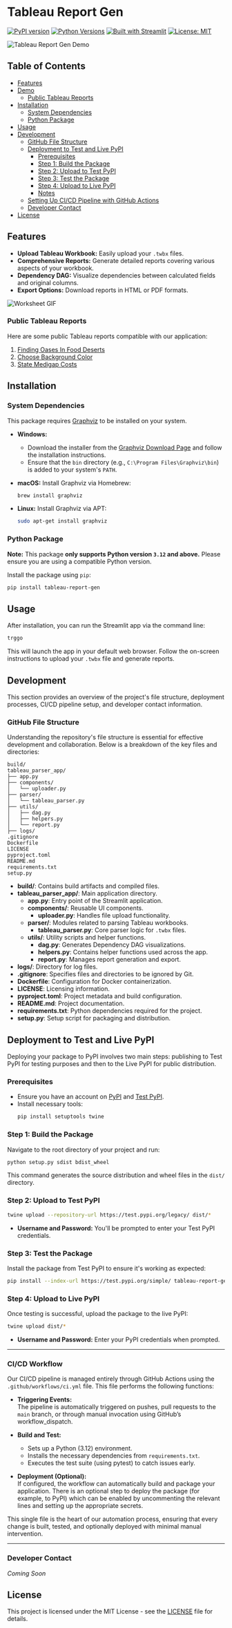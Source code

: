 # Tableau Report Gen

[![PyPI version](https://badge.fury.io/py/tableau-report-gen.svg)](https://test.pypi.org/project/tableau-report-gen/)
[![Python Versions](https://img.shields.io/pypi/pyversions/tableau-report-gen.svg)](https://test.pypi.org/project/tableau-report-gen/)
[![Built with Streamlit](https://img.shields.io/badge/Built%20with-Streamlit-blueviolet)](https://streamlit.io/)
[![License: MIT](https://img.shields.io/badge/License-MIT-yellow.svg)](https://opensource.org/licenses/MIT)

![Tableau Report Gen Demo](./gif/tableau_demo.gif)

## Table of Contents

- [Features](#features)
- [Demo](#demo)
  - [Public Tableau Reports](#public-tableau-reports)
- [Installation](#installation)
  - [System Dependencies](#system-dependencies)
  - [Python Package](#python-package)
- [Usage](#usage)
- [Development](#development)
  - [GitHub File Structure](#github-file-structure)
  - [Deployment to Test and Live PyPI](#deployment-to-test-and-live-pypi)
    - [Prerequisites](#prerequisites)
    - [Step 1: Build the Package](#step-1-build-the-package)
    - [Step 2: Upload to Test PyPI](#step-2-upload-to-test-pypi)
    - [Step 3: Test the Package](#step-3-test-the-package)
    - [Step 4: Upload to Live PyPI](#step-4-upload-to-live-pypi)
    - [Notes](#notes)
  - [Setting Up CI/CD Pipeline with GitHub Actions](#setting-up-cicd-pipeline-with-github-actions)
  - [Developer Contact](#developer-contact)
- [License](#license)

## Features

- **Upload Tableau Workbook:** Easily upload your `.twbx` files.
- **Comprehensive Reports:** Generate detailed reports covering various aspects of your workbook.
- **Dependency DAG:** Visualize dependencies between calculated fields and original columns.
- **Export Options:** Download reports in HTML or PDF formats.

![Worksheet GIF](./gif/worksheet.gif)

### Public Tableau Reports

Here are some public Tableau reports compatible with our application:

1. [Finding Oases In Food Deserts](https://public.tableau.com/app/profile/corey.jones/viz/FindingOasesInFoodDeserts/Dashboard1)
2. [Choose Background Color](https://public.tableau.com/app/profile/ritesh.bisht/viz/ChooseBackgroundColor_16843492447710/Improved_UI_2)
3. [State Medigap Costs](https://public.tableau.com/app/profile/lindsay.betzendahl/viz/StateMedigapCosts-ProjectHealthViz/Medigap)

## Installation

### System Dependencies

This package requires [Graphviz](https://graphviz.org/) to be installed on your system.

- **Windows:**
  - Download the installer from the [Graphviz Download Page](https://graphviz.org/download/) and follow the installation instructions.
  - Ensure that the `bin` directory (e.g., `C:\Program Files\Graphviz\bin`) is added to your system's `PATH`.

- **macOS:**
  Install Graphviz via Homebrew:
  ```bash
  brew install graphviz
  ```

- **Linux:**
  Install Graphviz via APT:
  ```bash
  sudo apt-get install graphviz
  ```

### Python Package

**Note:** This package **only supports Python version `3.12` and above.** Please ensure you are using a compatible Python version.

Install the package using `pip`:

```bash
pip install tableau-report-gen
```

## Usage

After installation, you can run the Streamlit app via the command line:

```bash
trggo
```

This will launch the app in your default web browser. Follow the on-screen instructions to upload your `.twbx` file and generate reports.

## Development

This section provides an overview of the project's file structure, deployment processes, CI/CD pipeline setup, and developer contact information.

### GitHub File Structure

Understanding the repository's file structure is essential for effective development and collaboration. Below is a breakdown of the key files and directories:

```plaintext
build/
tableau_parser_app/
├── app.py
├── components/
│   └── uploader.py
├── parser/
│   └── tableau_parser.py
├── utils/
│   ├── dag.py
│   ├── helpers.py
│   └── report.py
├── logs/
.gitignore
Dockerfile
LICENSE
pyproject.toml
README.md
requirements.txt
setup.py
```

- **build/**: Contains build artifacts and compiled files.
- **tableau_parser_app/**: Main application directory.
  - **app.py**: Entry point of the Streamlit application.
  - **components/**: Reusable UI components.
    - **uploader.py**: Handles file upload functionality.
  - **parser/**: Modules related to parsing Tableau workbooks.
    - **tableau_parser.py**: Core parser logic for `.twbx` files.
  - **utils/**: Utility scripts and helper functions.
    - **dag.py**: Generates Dependency DAG visualizations.
    - **helpers.py**: Contains helper functions used across the app.
    - **report.py**: Manages report generation and export.
- **logs/**: Directory for log files.
- **.gitignore**: Specifies files and directories to be ignored by Git.
- **Dockerfile**: Configuration for Docker containerization.
- **LICENSE**: Licensing information.
- **pyproject.toml**: Project metadata and build configuration.
- **README.md**: Project documentation.
- **requirements.txt**: Python dependencies required for the project.
- **setup.py**: Setup script for packaging and distribution.

## Deployment to Test and Live PyPI

Deploying your package to PyPI involves two main steps: publishing to Test PyPI for testing purposes and then to the Live PyPI for public distribution.

### Prerequisites

- Ensure you have an account on [PyPI](https://pypi.org/) and [Test PyPI](https://test.pypi.org/).
- Install necessary tools:
  ```bash
  pip install setuptools twine
  ```

### Step 1: Build the Package

Navigate to the root directory of your project and run:

```bash
python setup.py sdist bdist_wheel
```

This command generates the source distribution and wheel files in the `dist/` directory.

### Step 2: Upload to Test PyPI

```bash
twine upload --repository-url https://test.pypi.org/legacy/ dist/*
```

- **Username and Password:** You'll be prompted to enter your Test PyPI credentials.

### Step 3: Test the Package

Install the package from Test PyPI to ensure it's working as expected:

```bash
pip install --index-url https://test.pypi.org/simple/ tableau-report-gen
```

### Step 4: Upload to Live PyPI

Once testing is successful, upload the package to the live PyPI:

```bash
twine upload dist/*
```

- **Username and Password:** Enter your PyPI credentials when prompted.

---

### CI/CD Workflow

Our CI/CD pipeline is managed entirely through GitHub Actions using the `.github/workflows/ci.yml` file. This file performs the following functions:

- **Triggering Events:**  
  The pipeline is automatically triggered on pushes, pull requests to the `main` branch, or through manual invocation using GitHub’s workflow_dispatch.

- **Build and Test:**  
  - Sets up a Python (3.12) environment.
  - Installs the necessary dependencies from `requirements.txt`.
  <!-- - Runs code linting (with flake8) to ensure code quality. -->
  - Executes the test suite (using pytest) to catch issues early.

- **Deployment (Optional):**  
  If configured, the workflow can automatically build and package your application. There is an optional step to deploy the package (for example, to PyPI) which can be enabled by uncommenting the relevant lines and setting up the appropriate secrets.

This single file is the heart of our automation process, ensuring that every change is built, tested, and optionally deployed with minimal manual intervention. 

---
### Developer Contact

*Coming Soon*

## License

This project is licensed under the MIT License - see the [LICENSE](LICENSE) file for details.